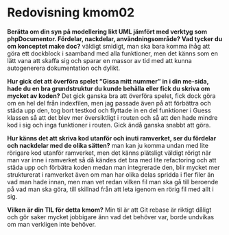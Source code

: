 ---
---
Redovisning kmom02
=========================

__Berätta om din syn på modellering likt UML jämfört med verktyg som phpDocumentor. Fördelar, nackdelar, användningsområde? Vad tycker du om konceptet make doc?__
väldigt smidigt, man ska bara komma ihåg att göra ett dockblock i saamband med alla funktioner, men det känns som en lätt vana att skaffa sig och sparar en massor av tid med att kunna autogenerera dokumentation och dylikt.

__Hur gick det att överföra spelet “Gissa mitt nummer” in i din me-sida, hade du en bra grundstruktur du kunde behålla eller fick du skriva om mycket av koden?__
Det gick ganska bra att överföra spelet, fick dock göra om en hel del från indexfilen, men jag passade även på att förbättra och städa upp den, tog bort testkod och flyttade in en del funktioner i Guess klassen så att det blev mer översiktligt i routen och så att den hade mindre kod i sig och inga funktioner i routen. Gick ändå ganska snabbt att göra.

__Hur känns det att skriva kod utanför och inuti ramverket, ser du fördelar och nackdelar med de olika sätten?__
man kan ju komma undan med lite rörigare kod utanför ramverket, men det känns plätsligt väldigt rörigt när man var inne i ramverket så då kändes det bra med lite refactoring och att städa upp och förbätra koden medan man integrerade den, blir mycket mer strukturerat i ramverket även om man har olika delas spridda i fler filer än vad man hade innan, men man vet redan vilken fil man ska gå till beroende på vad man ska göra, till skillnad från att leta igenom en rörig fil med allt i sig.

__Vilken är din TIL för detta kmom?__
Min til är att Git rebase är riktigt dåligt och gör saker mycket jobbigare änn vad det behöver var, borde undvikas om man verkligen inte behöver.
